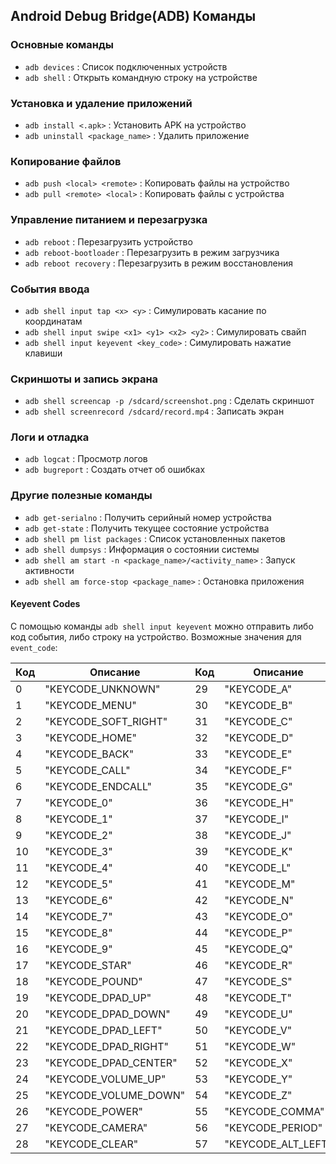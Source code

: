 ## Android Debug Bridge(ADB) Команды

### Основные команды
- `adb devices` : Список подключенных устройств
- `adb shell` : Открыть командную строку на устройстве

### Установка и удаление приложений
- `adb install <.apk>` : Установить APK на устройство
- `adb uninstall <package_name>` : Удалить приложение

### Копирование файлов
- `adb push <local> <remote>` : Копировать файлы на устройство
- `adb pull <remote> <local>` : Копировать файлы с устройства

### Управление питанием и перезагрузка
- `adb reboot` : Перезагрузить устройство
- `adb reboot-bootloader` : Перезагрузить в режим загрузчика
- `adb reboot recovery` : Перезагрузить в режим восстановления

### События ввода
- `adb shell input tap <x> <y>` : Симулировать касание по координатам
- `adb shell input swipe <x1> <y1> <x2> <y2>` : Симулировать свайп
- `adb shell input keyevent <key_code>` : Симулировать нажатие клавиши

### Скриншоты и запись экрана
- `adb shell screencap -p /sdcard/screenshot.png` : Сделать скриншот
- `adb shell screenrecord /sdcard/record.mp4` : Записать экран

### Логи и отладка
- `adb logcat` : Просмотр логов
- `adb bugreport` : Создать отчет об ошибках

### Другие полезные команды
- `adb get-serialno` : Получить серийный номер устройства
- `adb get-state` : Получить текущее состояние устройства
- `adb shell pm list packages` : Список установленных пакетов
- `adb shell dumpsys` : Информация о состоянии системы
- `adb shell am start -n <package_name>/<activity_name>` : Запуск активности
- `adb shell am force-stop <package_name>` : Остановка приложения


#### Keyevent Codes
С помощью команды `adb shell input keyevent` можно отправить либо код события, либо строку на устройство. Возможные значения для `event_code`:

| Код  | Описание            | Код  | Описание             | Код  | Описание                 |
|------|---------------------|------|----------------------|------|--------------------------|
| 0    | "KEYCODE_UNKNOWN"   | 29   | "KEYCODE_A"          | 58   | "KEYCODE_ALT_RIGHT"      |
| 1    | "KEYCODE_MENU"      | 30   | "KEYCODE_B"          | 59   | "KEYCODE_SHIFT_LEFT"     |
| 2    | "KEYCODE_SOFT_RIGHT"| 31   | "KEYCODE_C"          | 60   | "KEYCODE_SHIFT_RIGHT"    |
| 3    | "KEYCODE_HOME"      | 32   | "KEYCODE_D"          | 61   | "KEYCODE_TAB"            |
| 4    | "KEYCODE_BACK"      | 33   | "KEYCODE_E"          | 62   | "KEYCODE_SPACE"          |
| 5    | "KEYCODE_CALL"      | 34   | "KEYCODE_F"          | 63   | "KEYCODE_SYM"            |
| 6    | "KEYCODE_ENDCALL"   | 35   | "KEYCODE_G"          | 64   | "KEYCODE_EXPLORER"       |
| 7    | "KEYCODE_0"         | 36   | "KEYCODE_H"          | 65   | "KEYCODE_ENVELOPE"       |
| 8    | "KEYCODE_1"         | 37   | "KEYCODE_I"          | 66   | "KEYCODE_ENTER"          |
| 9    | "KEYCODE_2"         | 38   | "KEYCODE_J"          | 67   | "KEYCODE_DEL"            |
| 10   | "KEYCODE_3"         | 39   | "KEYCODE_K"          | 68   | "KEYCODE_GRAVE"          |
| 11   | "KEYCODE_4"         | 40   | "KEYCODE_L"          | 69   | "KEYCODE_MINUS"          |
| 12   | "KEYCODE_5"         | 41   | "KEYCODE_M"          | 70   | "KEYCODE_EQUALS"         |
| 13   | "KEYCODE_6"         | 42   | "KEYCODE_N"          | 71   | "KEYCODE_LEFT_BRACKET"   |
| 14   | "KEYCODE_7"         | 43   | "KEYCODE_O"          | 72   | "KEYCODE_RIGHT_BRACKET"  |
| 15   | "KEYCODE_8"         | 44   | "KEYCODE_P"          | 73   | "KEYCODE_BACKSLASH"      |
| 16   | "KEYCODE_9"         | 45   | "KEYCODE_Q"          | 74   | "KEYCODE_SEMICOLON"      |
| 17   | "KEYCODE_STAR"      | 46   | "KEYCODE_R"          | 75   | "KEYCODE_APOSTROPHE"     |
| 18   | "KEYCODE_POUND"     | 47   | "KEYCODE_S"          | 76   | "KEYCODE_SLASH"          |
| 19   | "KEYCODE_DPAD_UP"   | 48   | "KEYCODE_T"          | 77   | "KEYCODE_AT"             |
| 20   | "KEYCODE_DPAD_DOWN" | 49   | "KEYCODE_U"          | 78   | "KEYCODE_NUM"            |
| 21   | "KEYCODE_DPAD_LEFT" | 50   | "KEYCODE_V"          | 79   | "KEYCODE_HEADSETHOOK"    |
| 22   | "KEYCODE_DPAD_RIGHT"| 51   | "KEYCODE_W"          | 80   | "KEYCODE_FOCUS"          |
| 23   | "KEYCODE_DPAD_CENTER"|52   | "KEYCODE_X"          | 81   | "KEYCODE_PLUS"           |
| 24   | "KEYCODE_VOLUME_UP" | 53   | "KEYCODE_Y"          | 82   | "KEYCODE_MENU"           |
| 25   | "KEYCODE_VOLUME_DOWN"|54   | "KEYCODE_Z"          | 83   | "KEYCODE_NOTIFICATION"   |
| 26   | "KEYCODE_POWER"     | 55   | "KEYCODE_COMMA"      | 84   | "KEYCODE_SEARCH"         |
| 27   | "KEYCODE_CAMERA"    | 56   | "KEYCODE_PERIOD"     | 85   | "TAG_LAST_KEYCODE"       |
| 28   | "KEYCODE_CLEAR"     | 57   | "KEYCODE_ALT_LEFT"   |      |                          |
